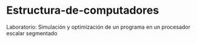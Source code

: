 # Estructura-de-computadores
Laboratorio: Simulación y optimización de un programa en un procesador escalar segmentado
